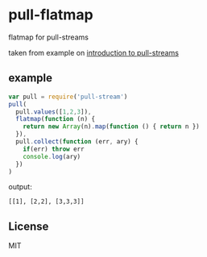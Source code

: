 # pull-flatmap

flatmap for pull-streams

taken from example on [introduction to pull-streams](http://dominictarr.com/post/149248845122/pull-streams-pull-streams-are-a-very-simple)

## example

``` js
var pull = require('pull-stream')
pull(
  pull.values([1,2,3]),
  flatmap(function (n) {
    return new Array(n).map(function () { return n })
  }),
  pull.collect(function (err, ary) {
    if(err) throw err
    console.log(ary)
  })
)
```
output:
```
[[1], [2,2], [3,3,3]]
```

## License

MIT
